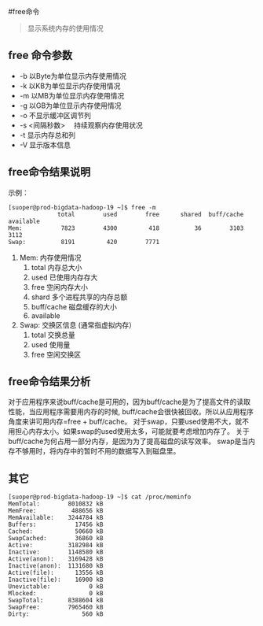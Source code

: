 #free命令
> 显示系统内存的使用情况

## free 命令参数
* -b	以Byte为单位显示内存使用情况
* -k	以KB为单位显示内存使用情况
* -m	以MB为单位显示内存使用情况
* -g	以GB为单位显示内存使用情况
* -o	不显示缓冲区调节列
* -s	<间隔秒数> 　持续观察内存使用状况
* -t 显示内存总和列
* -V 显示版本信息

## free命令结果说明
示例：

```
[suoper@prod-bigdata-hadoop-19 ~]$ free -m
              total        used        free      shared  buff/cache   available
Mem:           7823        4300         418          36        3103        3112
Swap:          8191         420        7771
```

1. Mem: 内存使用情况
	1. total 内存总大小
	2. used	已使用内存存大
	3. free	空闲内存大小
	4. shard	多个进程共享的内存总额
	5. buff/cache	磁盘缓存的大小
	6. available	
2. Swap: 交换区信息 (通常指虚拟内存）
	1. total 交换总量
	2. used	使用量
	3. free 空闲交换区

## free命令结果分析
对于应用程序来说buff/cache是可用的，因为buff/cache是为了提高文件的读取性能，当应用程序需要用内存的时候, buff/cache会很快被回收。所以从应用程序角度来讲可用内存=free + buff/cache。
对于swap，只要used使用不大，就不用担心内存太小。如果swap的used使用太多，可能就要考虑增加内存了。
关于buff/cache为何占用一部分内存，是因为为了提高磁盘的读写效率。
swap是当内存不够用时，将内存中的暂时不用的数据写入到磁盘里。
## 其它
```
[suoper@prod-bigdata-hadoop-19 ~]$ cat /proc/meminfo
MemTotal:        8010832 kB
MemFree:          488656 kB
MemAvailable:    3244784 kB
Buffers:           17456 kB
Cached:            50660 kB
SwapCached:        36860 kB
Active:          3182984 kB
Inactive:        1148580 kB
Active(anon):    3169428 kB
Inactive(anon):  1131680 kB
Active(file):      13556 kB
Inactive(file):    16900 kB
Unevictable:           0 kB
Mlocked:               0 kB
SwapTotal:       8388604 kB
SwapFree:        7965460 kB
Dirty:               560 kB
```

